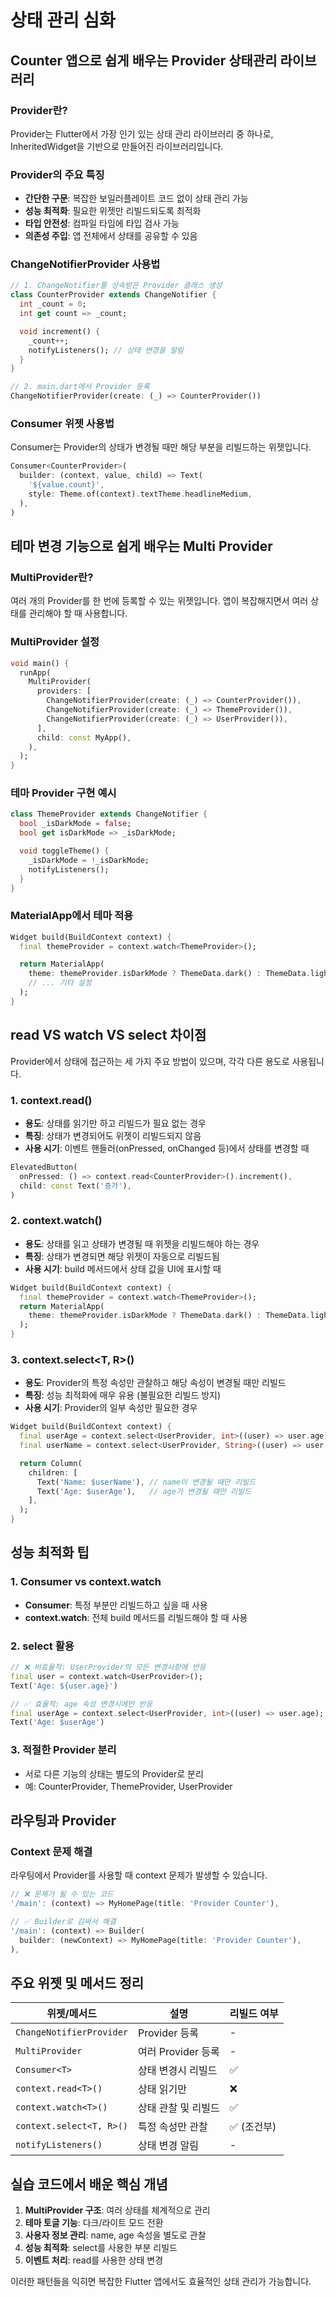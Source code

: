 # 상태 관리 심화

## Counter 앱으로 쉽게 배우는 Provider 상태관리 라이브러리

### Provider란?

Provider는 Flutter에서 가장 인기 있는 상태 관리 라이브러리 중 하나로, InheritedWidget을 기반으로 만들어진 라이브러리입니다.

### Provider의 주요 특징

- **간단한 구문**: 복잡한 보일러플레이트 코드 없이 상태 관리 가능
- **성능 최적화**: 필요한 위젯만 리빌드되도록 최적화
- **타입 안전성**: 컴파일 타임에 타입 검사 가능
- **의존성 주입**: 앱 전체에서 상태를 공유할 수 있음

### ChangeNotifierProvider 사용법

```dart
// 1. ChangeNotifier를 상속받은 Provider 클래스 생성
class CounterProvider extends ChangeNotifier {
  int _count = 0;
  int get count => _count;

  void increment() {
    _count++;
    notifyListeners(); // 상태 변경을 알림
  }
}

// 2. main.dart에서 Provider 등록
ChangeNotifierProvider(create: (_) => CounterProvider())
```

### Consumer 위젯 사용법

Consumer는 Provider의 상태가 변경될 때만 해당 부분을 리빌드하는 위젯입니다.

```dart
Consumer<CounterProvider>(
  builder: (context, value, child) => Text(
    '${value.count}',
    style: Theme.of(context).textTheme.headlineMedium,
  ),
)
```

## 테마 변경 기능으로 쉽게 배우는 Multi Provider

### MultiProvider란?

여러 개의 Provider를 한 번에 등록할 수 있는 위젯입니다. 앱이 복잡해지면서 여러 상태를 관리해야 할 때 사용합니다.

### MultiProvider 설정

```dart
void main() {
  runApp(
    MultiProvider(
      providers: [
        ChangeNotifierProvider(create: (_) => CounterProvider()),
        ChangeNotifierProvider(create: (_) => ThemeProvider()),
        ChangeNotifierProvider(create: (_) => UserProvider()),
      ],
      child: const MyApp(),
    ),
  );
}
```

### 테마 Provider 구현 예시

```dart
class ThemeProvider extends ChangeNotifier {
  bool _isDarkMode = false;
  bool get isDarkMode => _isDarkMode;

  void toggleTheme() {
    _isDarkMode = !_isDarkMode;
    notifyListeners();
  }
}
```

### MaterialApp에서 테마 적용

```dart
Widget build(BuildContext context) {
  final themeProvider = context.watch<ThemeProvider>();

  return MaterialApp(
    theme: themeProvider.isDarkMode ? ThemeData.dark() : ThemeData.light(),
    // ... 기타 설정
  );
}
```

## read VS watch VS select 차이점

Provider에서 상태에 접근하는 세 가지 주요 방법이 있으며, 각각 다른 용도로 사용됩니다.

### 1. context.read<T>()

- **용도**: 상태를 읽기만 하고 리빌드가 필요 없는 경우
- **특징**: 상태가 변경되어도 위젯이 리빌드되지 않음
- **사용 시기**: 이벤트 핸들러(onPressed, onChanged 등)에서 상태를 변경할 때

```dart
ElevatedButton(
  onPressed: () => context.read<CounterProvider>().increment(),
  child: const Text('증가'),
)
```

### 2. context.watch<T>()

- **용도**: 상태를 읽고 상태가 변경될 때 위젯을 리빌드해야 하는 경우
- **특징**: 상태가 변경되면 해당 위젯이 자동으로 리빌드됨
- **사용 시기**: build 메서드에서 상태 값을 UI에 표시할 때

```dart
Widget build(BuildContext context) {
  final themeProvider = context.watch<ThemeProvider>();
  return MaterialApp(
    theme: themeProvider.isDarkMode ? ThemeData.dark() : ThemeData.light(),
  );
}
```

### 3. context.select<T, R>()

- **용도**: Provider의 특정 속성만 관찰하고 해당 속성이 변경될 때만 리빌드
- **특징**: 성능 최적화에 매우 유용 (불필요한 리빌드 방지)
- **사용 시기**: Provider의 일부 속성만 필요한 경우

```dart
Widget build(BuildContext context) {
  final userAge = context.select<UserProvider, int>((user) => user.age);
  final userName = context.select<UserProvider, String>((user) => user.name);

  return Column(
    children: [
      Text('Name: $userName'), // name이 변경될 때만 리빌드
      Text('Age: $userAge'),   // age가 변경될 때만 리빌드
    ],
  );
}
```

## 성능 최적화 팁

### 1. Consumer vs context.watch

- **Consumer**: 특정 부분만 리빌드하고 싶을 때 사용
- **context.watch**: 전체 build 메서드를 리빌드해야 할 때 사용

### 2. select 활용

```dart
// ❌ 비효율적: UserProvider의 모든 변경사항에 반응
final user = context.watch<UserProvider>();
Text('Age: ${user.age}')

// ✅ 효율적: age 속성 변경시에만 반응
final userAge = context.select<UserProvider, int>((user) => user.age);
Text('Age: $userAge')
```

### 3. 적절한 Provider 분리

- 서로 다른 기능의 상태는 별도의 Provider로 분리
- 예: CounterProvider, ThemeProvider, UserProvider

## 라우팅과 Provider

### Context 문제 해결

라우팅에서 Provider를 사용할 때 context 문제가 발생할 수 있습니다.

```dart
// ❌ 문제가 될 수 있는 코드
'/main': (context) => MyHomePage(title: 'Provider Counter'),

// ✅ Builder로 감싸서 해결
'/main': (context) => Builder(
  builder: (newContext) => MyHomePage(title: 'Provider Counter'),
),
```

## 주요 위젯 및 메서드 정리

| 위젯/메서드              | 설명                | 리빌드 여부 |
| ------------------------ | ------------------- | ----------- |
| `ChangeNotifierProvider` | Provider 등록       | -           |
| `MultiProvider`          | 여러 Provider 등록  | -           |
| `Consumer<T>`            | 상태 변경시 리빌드  | ✅          |
| `context.read<T>()`      | 상태 읽기만         | ❌          |
| `context.watch<T>()`     | 상태 관찰 및 리빌드 | ✅          |
| `context.select<T, R>()` | 특정 속성만 관찰    | ✅ (조건부) |
| `notifyListeners()`      | 상태 변경 알림      | -           |

## 실습 코드에서 배운 핵심 개념

1. **MultiProvider 구조**: 여러 상태를 체계적으로 관리
2. **테마 토글 기능**: 다크/라이트 모드 전환
3. **사용자 정보 관리**: name, age 속성을 별도로 관찰
4. **성능 최적화**: select를 사용한 부분 리빌드
5. **이벤트 처리**: read를 사용한 상태 변경

이러한 패턴들을 익히면 복잡한 Flutter 앱에서도 효율적인 상태 관리가 가능합니다.
